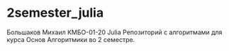 # 2semester_julia
Большаков Михаил КМБО-01-20 Julia
Репозиторий с алгоритмами для курса Основ Алгоритмики во 2 семестре.
